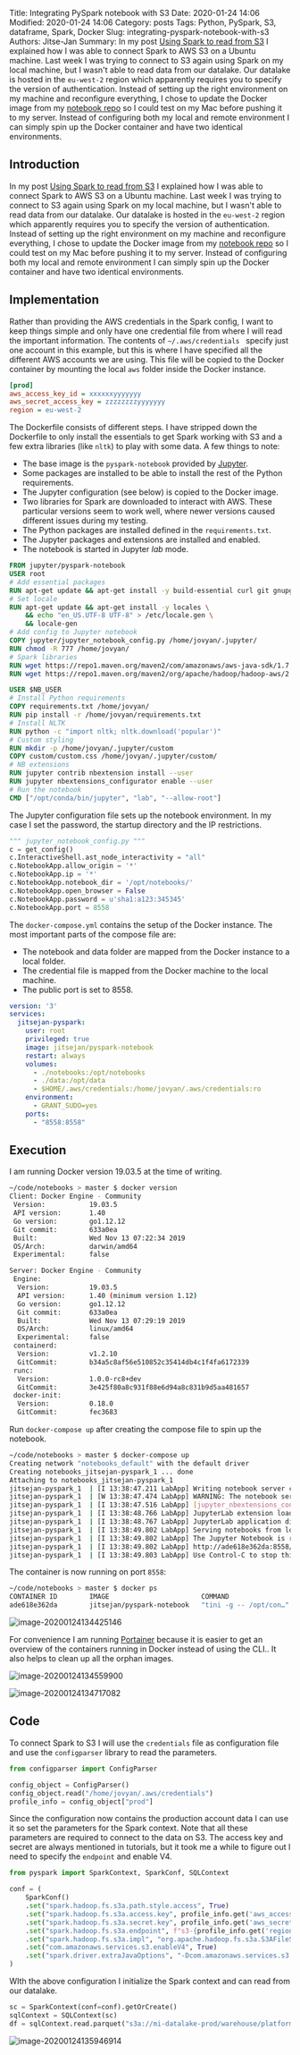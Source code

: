 Title: Integrating PySpark notebook with S3
Date: 2020-01-24 14:06
Modified: 2020-01-24 14:06
Category: posts
Tags: Python, PySpark, S3, dataframe, Spark, Docker
Slug: integrating-pyspark-notebook-with-s3
Authors: Jitse-Jan
Summary: In my post [Using Spark to read from S3](https://www.jitsejan.com/using-spark-to-read-from-s3.html) I explained how I was able to connect Spark to AWS S3 on a Ubuntu machine. Last week I was trying to connect to S3 again using Spark on my local machine, but I wasn't able to read data from our datalake. Our datalake is hosted in the  `eu-west-2` region which apparently requires you to specify the version of authentication. Instead of setting up the right environment on my machine and reconfigure everything, I chose to update the Docker image from my [notebook repo](https://github.com/jitsejan/notebooks) so I could test on my Mac before pushing it to my server. Instead of configuring both my local and remote environment I can simply spin up the Docker container and have two identical environments. 

## Introduction

In my post [Using Spark to read from S3](https://www.jitsejan.com/using-spark-to-read-from-s3.html) I explained how I was able to connect Spark to AWS S3 on a Ubuntu machine. Last week I was trying to connect to S3 again using Spark on my local machine, but I wasn't able to read data from our datalake. Our datalake is hosted in the  `eu-west-2` region which apparently requires you to specify the version of authentication. Instead of setting up the right environment on my machine and reconfigure everything, I chose to update the Docker image from my [notebook repo](https://github.com/jitsejan/notebooks) so I could test on my Mac before pushing it to my server. Instead of configuring both my local and remote environment I can simply spin up the Docker container and have two identical environments. 

## Implementation

Rather than providing the AWS credentials in the Spark config, I want to keep things simple and only have one credential file from where I will read the important information. The contents of `~/.aws/credentials ` specify just one account in this example, but this is where I have specified all the different AWS accounts we are using. This file will be copied to the Docker container by mounting the local `aws` folder inside the Docker instance.

```ini
[prod]
aws_access_key_id = xxxxxxyyyyyyy
aws_secret_access_key = zzzzzzzzyyyyyyy
region = eu-west-2 
```

The Dockerfile consists of different steps. I have stripped down the Dockerfile to only install the essentials to get Spark working with S3 and a few extra libraries (like `nltk`) to play with some data. A few things to note:

- The base image is the `pyspark-notebook` provided by [Jupyter](https://github.com/jupyter/docker-stacks/tree/master/pyspark-notebook).
- Some packages are installed to be able to install the rest of the Python requirements.
- The Jupyter configuration (see below) is copied to the Docker image.
- Two libraries for Spark are downloaded to interact with AWS. These particular versions seem to work well, where newer versions caused different issues during my testing.
- The Python packages are installed defined in the `requirements.txt`.
- The Jupyter packages and extensions are installed and enabled.
- The notebook is started in Jupyter *lab* mode.

```dockerfile
FROM jupyter/pyspark-notebook
USER root
# Add essential packages
RUN apt-get update && apt-get install -y build-essential curl git gnupg2 nano apt-transport-https software-properties-common
# Set locale
RUN apt-get update && apt-get install -y locales \
    && echo "en_US.UTF-8 UTF-8" > /etc/locale.gen \
    && locale-gen
# Add config to Jupyter notebook
COPY jupyter/jupyter_notebook_config.py /home/jovyan/.jupyter/
RUN chmod -R 777 /home/jovyan/
# Spark libraries
RUN wget https://repo1.maven.org/maven2/com/amazonaws/aws-java-sdk/1.7.4/aws-java-sdk-1.7.4.jar -P $SPARK_HOME/jars/
RUN wget https://repo1.maven.org/maven2/org/apache/hadoop/hadoop-aws/2.7.3/hadoop-aws-2.7.3.jar -P $SPARK_HOME/jars/

USER $NB_USER
# Install Python requirements
COPY requirements.txt /home/jovyan/
RUN pip install -r /home/jovyan/requirements.txt
# Install NLTK
RUN python -c "import nltk; nltk.download('popular')"
# Custom styling
RUN mkdir -p /home/jovyan/.jupyter/custom
COPY custom/custom.css /home/jovyan/.jupyter/custom/
# NB extensions
RUN jupyter contrib nbextension install --user
RUN jupyter nbextensions_configurator enable --user
# Run the notebook
CMD ["/opt/conda/bin/jupyter", "lab", "--allow-root"]
```

The Jupyter configuration file sets up the notebook environment. In my case I set the password, the startup directory and the IP restrictions.

```python
""" jupyter_notebook_config.py """
c = get_config()
c.InteractiveShell.ast_node_interactivity = "all"
c.NotebookApp.allow_origin = '*' 
c.NotebookApp.ip = '*'
c.NotebookApp.notebook_dir = '/opt/notebooks/'
c.NotebookApp.open_browser = False
c.NotebookApp.password = u'sha1:a123:345345'
c.NotebookApp.port = 8558
```

The `docker-compose.yml` contains the setup of the Docker instance. The most important parts of the compose file are:

- The notebook and data folder are mapped from the Docker instance to a local folder.
- The credential file is mapped from the Docker machine to the local machine.
- The public port is set to 8558.

```yaml
version: '3'
services:
  jitsejan-pyspark:
    user: root
    privileged: true
    image: jitsejan/pyspark-notebook
    restart: always
    volumes:
      - ./notebooks:/opt/notebooks
      - ./data:/opt/data
      - $HOME/.aws/credentials:/home/jovyan/.aws/credentials:ro
    environment:
      - GRANT_SUDO=yes
    ports:
      - "8558:8558"

```

## Execution

I am running Docker version 19.03.5 at the time of writing.

```bash
~/code/notebooks > master $ docker version
Client: Docker Engine - Community
 Version:           19.03.5
 API version:       1.40
 Go version:        go1.12.12
 Git commit:        633a0ea
 Built:             Wed Nov 13 07:22:34 2019
 OS/Arch:           darwin/amd64
 Experimental:      false

Server: Docker Engine - Community
 Engine:
  Version:          19.03.5
  API version:      1.40 (minimum version 1.12)
  Go version:       go1.12.12
  Git commit:       633a0ea
  Built:            Wed Nov 13 07:29:19 2019
  OS/Arch:          linux/amd64
  Experimental:     false
 containerd:
  Version:          v1.2.10
  GitCommit:        b34a5c8af56e510852c35414db4c1f4fa6172339
 runc:
  Version:          1.0.0-rc8+dev
  GitCommit:        3e425f80a8c931f88e6d94a8c831b9d5aa481657
 docker-init:
  Version:          0.18.0
  GitCommit:        fec3683
```

Run `docker-compose up` after creating the compose file to spin up the notebook. 

```bash
~/code/notebooks > master $ docker-compose up
Creating network "notebooks_default" with the default driver
Creating notebooks_jitsejan-pyspark_1 ... done
Attaching to notebooks_jitsejan-pyspark_1
jitsejan-pyspark_1  | [I 13:38:47.211 LabApp] Writing notebook server cookie secret to /home/jovyan/.local/share/jupyter/runtime/notebook_cookie_secret
jitsejan-pyspark_1  | [W 13:38:47.474 LabApp] WARNING: The notebook server is listening on all IP addresses and not using encryption. This is not recommended.
jitsejan-pyspark_1  | [I 13:38:47.516 LabApp] [jupyter_nbextensions_configurator] enabled 0.4.1
jitsejan-pyspark_1  | [I 13:38:48.766 LabApp] JupyterLab extension loaded from /opt/conda/lib/python3.7/site-packages/jupyterlab
jitsejan-pyspark_1  | [I 13:38:48.767 LabApp] JupyterLab application directory is /opt/conda/share/jupyter/lab
jitsejan-pyspark_1  | [I 13:38:49.802 LabApp] Serving notebooks from local directory: /opt/notebooks
jitsejan-pyspark_1  | [I 13:38:49.802 LabApp] The Jupyter Notebook is running at:
jitsejan-pyspark_1  | [I 13:38:49.802 LabApp] http://ade618e362da:8558/
jitsejan-pyspark_1  | [I 13:38:49.803 LabApp] Use Control-C to stop this server and shut down all kernels (twice to skip confirmation).
```

The container is now running on port `8558`:

```bash
~/code/notebooks > master $ docker ps
CONTAINER ID        IMAGE                       COMMAND                  CREATED             STATUS              PORTS                              NAMES
ade618e362da        jitsejan/pyspark-notebook   "tini -g -- /opt/con…"   2 minutes ago       Up 2 minutes        0.0.0.0:8558->8558/tcp, 8888/tcp   notebooks_jitsejan-pyspark_1
```

![image-20200124134425146](images/image-20200124134425146.png)

For convenience I am running [Portainer](https://www.portainer.io/) because it is easier to get an overview of the containers running in Docker instead of using the CLI.. It also helps to clean up all the orphan images.

![image-20200124134559900](images/image-20200124134559900.png)

![image-20200124134717082](images/image-20200124134717082.png)

## Code

To connect Spark to S3 I will use the `credentials` file as configuration file and use the `configparser` library to read the parameters.

```python
from configparser import ConfigParser

config_object = ConfigParser()
config_object.read("/home/jovyan/.aws/credentials")
profile_info = config_object["prod"]
```

Since the configuration now contains the production account data I can use it so set the parameters for the Spark context. Note that all these parameters are required to connect to the data on S3. The access key and secret are always mentioned in tutorials, but it took me a while to figure out I need to specify the `endpoint` and enable V4. 

```python
from pyspark import SparkContext, SparkConf, SQLContext

conf = (
    SparkConf()
    .set("spark.hadoop.fs.s3a.path.style.access", True)
    .set("spark.hadoop.fs.s3a.access.key", profile_info.get('aws_access_key_id'))
    .set("spark.hadoop.fs.s3a.secret.key", profile_info.get('aws_secret_access_key'))
    .set("spark.hadoop.fs.s3a.endpoint", f"s3-{profile_info.get('region')}.amazonaws.com")
    .set("spark.hadoop.fs.s3a.impl", "org.apache.hadoop.fs.s3a.S3AFileSystem")
    .set("com.amazonaws.services.s3.enableV4", True)
    .set("spark.driver.extraJavaOptions", "-Dcom.amazonaws.services.s3.enableV4=true")
)
```

WIth the above configuration I initialize the Spark context and can read from our datalake. 

```python
sc = SparkContext(conf=conf).getOrCreate()
sqlContext = SQLContext(sc)
df = sqlContext.read.parquet("s3a://mi-datalake-prod/warehouse/platform/company_list/")
```



![image-20200124135946914](image-20200124135946914.png)